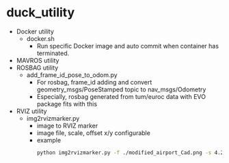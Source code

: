 # duck_utility
* Docker utility
	* docker.sh
		* Run specific Docker image and auto commit when container has terminated.
* MAVROS utility
* ROSBAG utility
	* add_frame_id_pose_to_odom.py
		* For rosbag, frame_id adding and convert geometry_msgs/PoseStamped topic to nav_msgs/Odometry
		* Especially, rosbag generated from tum/euroc data with EVO package fits with this 
* RVIZ utility
	* img2rvizmarker.py
		* image to RVIZ marker
		* image file, scale, offset x/y configurable
		* example
			```bash
			python img2rvizmarker.py -f ./modified_airport_Cad.png -s 4.25 -y 16 -x -11
			```